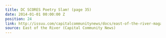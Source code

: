 ```yaml
---
title: DC SCORES Poetry Slam! (page 35)
date: 2014-01-01 00:00:00 Z
position: 24
link: http://issuu.com/capitalcommunitynews/docs/east-of-the-river-magazine-january-
source: East of the River (Capital Community News)
---
```


